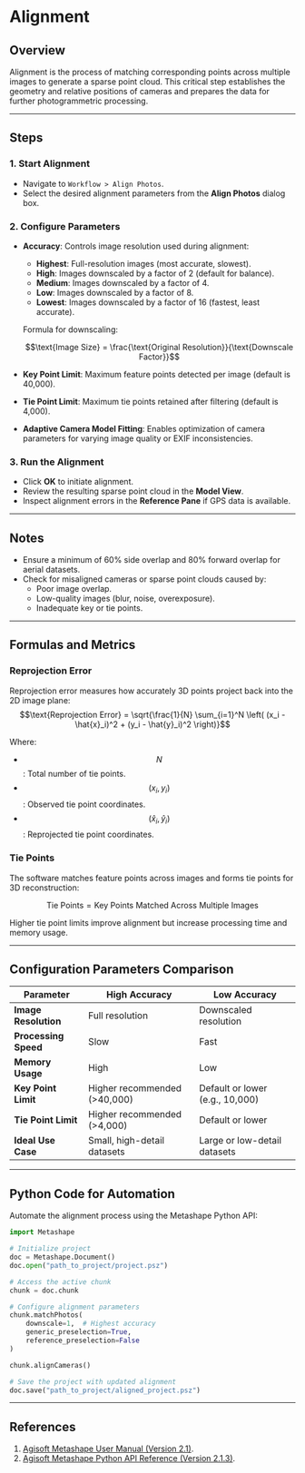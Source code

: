 
# Alignment

## Overview
Alignment is the process of matching corresponding points across multiple images to generate a sparse point cloud. This critical step establishes the geometry and relative positions of cameras and prepares the data for further photogrammetric processing.

---

## Steps

### **1. Start Alignment**
- Navigate to `Workflow > Align Photos`.
- Select the desired alignment parameters from the **Align Photos** dialog box.

### **2. Configure Parameters**
- **Accuracy**: Controls image resolution used during alignment:
  - **Highest**: Full-resolution images (most accurate, slowest).
  - **High**: Images downscaled by a factor of 2 (default for balance).
  - **Medium**: Images downscaled by a factor of 4.
  - **Low**: Images downscaled by a factor of 8.
  - **Lowest**: Images downscaled by a factor of 16 (fastest, least accurate).
  
  Formula for downscaling:
  
  $$\text{Image Size} = \frac{\text{Original Resolution}}{\text{Downscale Factor}}$$

- **Key Point Limit**: Maximum feature points detected per image (default is 40,000).
- **Tie Point Limit**: Maximum tie points retained after filtering (default is 4,000).
- **Adaptive Camera Model Fitting**: Enables optimization of camera parameters for varying image quality or EXIF inconsistencies.

### **3. Run the Alignment**
- Click **OK** to initiate alignment.
- Review the resulting sparse point cloud in the **Model View**.
- Inspect alignment errors in the **Reference Pane** if GPS data is available.

---

## Notes
- Ensure a minimum of 60% side overlap and 80% forward overlap for aerial datasets.
- Check for misaligned cameras or sparse point clouds caused by:
  - Poor image overlap.
  - Low-quality images (blur, noise, overexposure).
  - Inadequate key or tie points.

---

## Formulas and Metrics

### **Reprojection Error**
Reprojection error measures how accurately 3D points project back into the 2D image plane:
$$\text{Reprojection Error} = \sqrt{\frac{1}{N} \sum_{i=1}^N \left( (x_i - \hat{x}_i)^2 + (y_i - \hat{y}_i)^2 \right)}$$

Where:
- $$N$$: Total number of tie points.
- $$(x_i, y_i)$$: Observed tie point coordinates.
- $$(\hat{x}_i, \hat{y}_i)$$: Reprojected tie point coordinates.

### **Tie Points**
The software matches feature points across images and forms tie points for 3D reconstruction:

$$\text{Tie Points} = \text{Key Points Matched Across Multiple Images}$$

Higher tie point limits improve alignment but increase processing time and memory usage.

---

## Configuration Parameters Comparison

| Parameter                  | High Accuracy                     | Low Accuracy                     |
|----------------------------|------------------------------------|-----------------------------------|
| **Image Resolution**       | Full resolution                   | Downscaled resolution            |
| **Processing Speed**       | Slow                              | Fast                             |
| **Memory Usage**           | High                              | Low                              |
| **Key Point Limit**        | Higher recommended (>40,000)      | Default or lower (e.g., 10,000)  |
| **Tie Point Limit**        | Higher recommended (>4,000)       | Default or lower                 |
| **Ideal Use Case**         | Small, high-detail datasets       | Large or low-detail datasets     |

---

## Python Code for Automation

Automate the alignment process using the Metashape Python API:

```python
import Metashape

# Initialize project
doc = Metashape.Document()
doc.open("path_to_project/project.psz")

# Access the active chunk
chunk = doc.chunk

# Configure alignment parameters
chunk.matchPhotos(
    downscale=1,  # Highest accuracy
    generic_preselection=True,
    reference_preselection=False
)

chunk.alignCameras()

# Save the project with updated alignment
doc.save("path_to_project/aligned_project.psz")
```

---

## References
1. [Agisoft Metashape User Manual (Version 2.1)](https://www.agisoft.com/pdf/metashape_2_1_en.pdf).
2. [Agisoft Metashape Python API Reference (Version 2.1.3)](https://www.agisoft.com/pdf/metashape_python_api_2_1_3.pdf).
